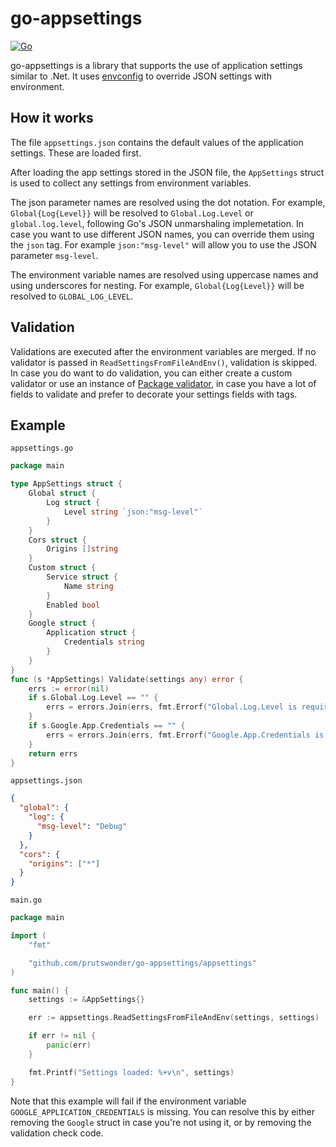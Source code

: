 # go-appsettings

[![Go](https://github.com/Prutswonder/go-appsettings/actions/workflows/go.yml/badge.svg)](https://github.com/Prutswonder/go-appsettings/actions/workflows/go.yml)

go-appsettings is a library that supports the use of application settings similar to .Net. It uses [envconfig](https://github.com/vrischmann/envconfig) to override JSON settings with environment.

## How it works

The file `appsettings.json` contains the default values of the application settings. These are loaded first.

After loading the app settings stored in the JSON file, the `AppSettings` struct is used to collect any settings from environment variables. 

The json parameter names are resolved using the dot notation. For example, `Global{Log{Level}}` will be resolved to `Global.Log.Level` or `global.log.level`, following Go's JSON unmarshaling implemetation. In case you want to use different JSON names, you can override them using the `json` tag. For example `json:"msg-level"` will allow you to use the JSON parameter `msg-level`.

The environment variable names are resolved using uppercase names and using underscores for nesting. For example, `Global{Log{Level}}` will be resolved to `GLOBAL_LOG_LEVEL`.

## Validation

Validations are executed after the environment variables are merged. If no validator is passed in `ReadSettingsFromFileAndEnv()`, validation is skipped. In case you do want to do validation, you can either create a custom validator or use an instance of [Package validator](https://github.com/go-validator/validator), in case you have a lot of fields to validate and prefer to decorate your settings fields with tags.

## Example

`appsettings.go`
```go
package main

type AppSettings struct {
	Global struct {
		Log struct {
			Level string `json:"msg-level"`
		}
	}
	Cors struct {
		Origins []string
	}
	Custom struct {
		Service struct {
			Name string
		}
		Enabled bool
	}
	Google struct {
		Application struct {
			Credentials string
		}
	}
}
func (s *AppSettings) Validate(settings any) error {
	errs := error(nil)
	if s.Global.Log.Level == "" {
		errs = errors.Join(errs, fmt.Errorf("Global.Log.Level is required"))
	}
	if s.Google.App.Credentials == "" {
		errs = errors.Join(errs, fmt.Errorf("Google.App.Credentials is required"))
	}
	return errs
}
```

`appsettings.json`
```json
{
  "global": {
    "log": {
      "msg-level": "Debug"
    }
  },
  "cors": {
    "origins": ["*"]
  }
}
```


`main.go`
```go
package main

import (
	"fmt"

	"github.com/prutswonder/go-appsettings/appsettings"
)

func main() {
	settings := &AppSettings{}

	err := appsettings.ReadSettingsFromFileAndEnv(settings, settings)

	if err != nil {
		panic(err)
	}

	fmt.Printf("Settings loaded: %+v\n", settings)
}
```

Note that this example will fail if the environment variable `GOOGLE_APPLICATION_CREDENTIALS` is missing. You can resolve this by either removing the `Google` struct in case you're not using it, or by removing the validation check code.
